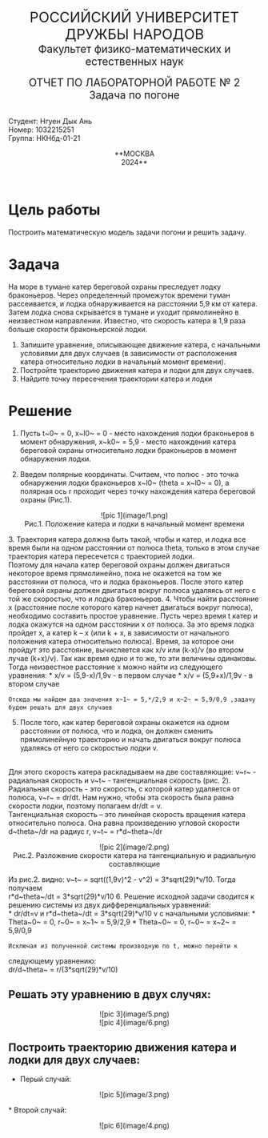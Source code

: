 <p align="center">
<span style="font-size:2em;">РОССИЙСКИЙ УНИВЕРСИТЕТ ДРУЖБЫ НАРОДОВ</span>
<br>
<span style="font-size:1.5em;">Факультет физико-математических и естественных наук</span>
<br><br>
<span style="font-size:1.5em;">ОТЧЕТ ПО ЛАБОРАТОРНОЙ РАБОТЕ № 2</span>
<br>
<span style="font-size:1.5em;">Задача по погоне</span>
</p>
<br>
Студент: Нгуен Дык Ань<br>
Номер: 1032215251<br>
Группа: НКНбд-01-21<br>
<p align="center">
<span style="font-size:1em;">**МОСКВА<br>2024**</span>
</p>
<br>

# Цель работы
Построить математическую модель задачи погони и решить задачу.

# Задача
На море в тумане катер береговой охраны преследует лодку браконьеров. Через определенный промежуток времени туман рассеивается, и лодка обнаруживается на расстоянии 5,9 км от катера. Затем лодка снова скрывается в тумане и уходит прямолинейно в неизвестном направлении. Известно, что скорость катера в 1,9 раза больше скорости браконьерской лодки.

1. Запишите уравнение, описывающее движение катера, с начальными условиями для двух случаев (в зависимости от расположения катера относительно лодки в начальный момент времени).
2. Постройте траекторию движения катера и лодки для двух случаев.
3. Найдите точку пересечения траектории катера и лодки

# Решение
1. Пусть t~0~ = 0, x~l0~ = 0 - место нахождения лодки браконьеров в момент обнаружения,
 x~k0~ = 5,9 - место нахождения катера береговой охраны относительно лодки браконьеров в 
момент обнаружения лодки.

2. Введем полярные координаты. Считаем, что полюс - это точка обнаружения лодки 
браконьеров x~l0~ (theta = x~l0~ = 0), а полярная ось r проходит через точку 
нахождения катера береговой охраны (Рис.1).
<p align="center">![pic 1](image/1.png)
<br>
Рис.1. Положение катера и лодки в начальный момент времени
</p>
3. Траектория катера должна быть такой, чтобы и катер, и лодка все время были на одном
 расстоянии от полюса theta, только в этом случае траектория катера пересечется с 
траекторией лодки.
<br>
Поэтому для начала катер береговой охраны должен двигаться некоторое время прямолинейно, пока не окажется на том же расстоянии от полюса, что и лодка браконьеров. После этого катер береговой охраны должен двигаться вокруг полюса удаляясь от него с той же скоростью, что и лодка браконьеров.
4. Чтобы найти расстояние x (расстояние после которого катер начнет двигаться вокруг полюса), необходимо составить простое уравнение. Пусть через время t катер и лодка окажутся на одном расстоянии x от полюса. За это время лодка пройдет x, а катер k – x (или k + x, в зависимости от начального положения катера относительно полюса). Время, за которое они пройдут это расстояние, вычисляется как x/v или (k-x)/v (во втором лучае (k+x)/v). Так как время одно и то же, то эти величины одинаковы. Тогда неизвестное расстояние x можно найти из следующего уравнения:
	* x/v = (5,9-x)/1,9v - в первом случае
	* x/v = (5,9+x)/1,9v - в втором случае
<br>

	Отсюда мы найдем два значения x~1~ = 5,*/2,9 и x~2~ = 5,9/0,9 ,задачу будем решать для двух случаев
5. После того, как катер береговой охраны окажется на одном расстоянии от полюса, что и лодка, он должен сменить прямолинейную траекторию и начать двигаться вокруг полюса удаляясь от него со скоростью лодки v.
<br>
Для этого скорость катера раскладываем на две составляющие: v~r~ - радиальная скорость и
v~t~ - тангенциальная скорость (рис. 2). Радиальная скорость - это скорость, с которой катер удаляется от полюса,
 v~r~ = dr/dt. Нам нужно, чтобы эта скорость была равна скорости лодки, поэтому полагаем
dr/dt = v.
<br>
Тангенциальная скорость – это линейная скорость вращения катера относительно полюса. Она равна произведению угловой скорости
d~theta~/dr на радиус r, v~t~ = r*d~theta~/dr
<p align="center">![pic 2](image/2.png)
<br>
Рис.2. Разложение скорости катера на тангенциальную и радиальную составляющие
</p>
Из рис.2. видно: v~t~ = sqrt((1,9v)^2 - v^2) = 3*sqrt(29)*v/10. Тогда получаем<br>
r*d~theta~/dt = 3*sqrt(29)*v/10
6. Решение исходной задачи сводится к решению системы из двух
дифференциальных уравнений: <br>
	* dr/dt=v и r*d~theta~/dt = 3*sqrt(29)*v/10 v с начальными условиями:
		* Theta~0~ = 0, r~0~ = x~1~ = 5,9/2,9
		* Theta~0~ = 0, r~0~ = x~2~ = 5,9/0,9

	Исключая из полученной системы производную по t, можно перейти к
следующему уравнению:<br>
dr/d~theta~ = r/(3*sqrt(29)*v/10)

## Решать эту уравнению в двух случях:
<p align="center">![pic 3](image/5.png)
<br>
![pic 4](image/6.png)
</p>

## Построить траекторию движения катера и лодки для двух случаев:
* Перый случай:
<p align="center">![pic 5](image/3.png)
</p>
* Второй случай:
<p align="center">![pic 6](image/4.png)
</p>









